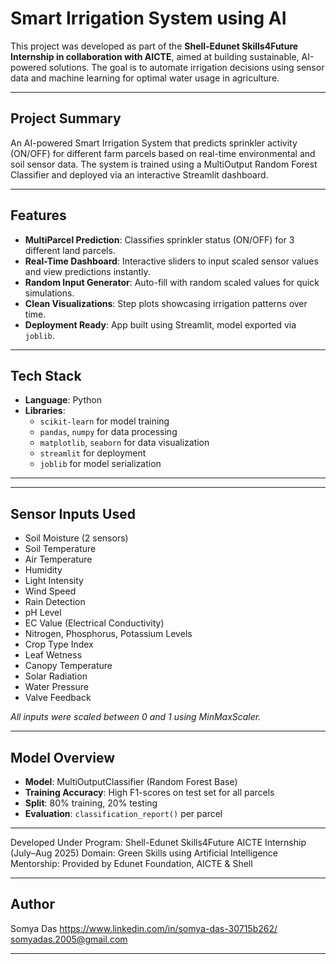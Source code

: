 # Smart Irrigation System using AI

This project was developed as part of the **Shell-Edunet Skills4Future Internship in collaboration with AICTE**, aimed at building sustainable, AI-powered solutions. The goal is to automate irrigation decisions using sensor data and machine learning for optimal water usage in agriculture.

---

## Project Summary

An AI-powered Smart Irrigation System that predicts sprinkler activity (ON/OFF) for different farm parcels based on real-time environmental and soil sensor data. The system is trained using a MultiOutput Random Forest Classifier and deployed via an interactive Streamlit dashboard.

---

## Features

- **MultiParcel Prediction**: Classifies sprinkler status (ON/OFF) for 3 different land parcels.
- **Real-Time Dashboard**: Interactive sliders to input scaled sensor values and view predictions instantly.
- **Random Input Generator**: Auto-fill with random scaled values for quick simulations.
- **Clean Visualizations**: Step plots showcasing irrigation patterns over time.
- **Deployment Ready**: App built using Streamlit, model exported via `joblib`.

---

## Tech Stack

- **Language**: Python  
- **Libraries**: 
  - `scikit-learn` for model training  
  - `pandas`, `numpy` for data processing  
  - `matplotlib`, `seaborn` for data visualization  
  - `streamlit` for deployment  
  - `joblib` for model serialization

---


---

## Sensor Inputs Used

- Soil Moisture (2 sensors)  
- Soil Temperature  
- Air Temperature  
- Humidity  
- Light Intensity  
- Wind Speed  
- Rain Detection  
- pH Level  
- EC Value (Electrical Conductivity)  
- Nitrogen, Phosphorus, Potassium Levels  
- Crop Type Index  
- Leaf Wetness  
- Canopy Temperature  
- Solar Radiation  
- Water Pressure  
- Valve Feedback

*All inputs were scaled between 0 and 1 using MinMaxScaler.*

---

## Model Overview

- **Model**: MultiOutputClassifier (Random Forest Base)  
- **Training Accuracy**: High F1-scores on test set for all parcels  
- **Split**: 80% training, 20% testing  
- **Evaluation**: `classification_report()` per parcel

---

Developed Under
Program: Shell-Edunet Skills4Future AICTE Internship (July–Aug 2025)
Domain: Green Skills using Artificial Intelligence
Mentorship: Provided by Edunet Foundation, AICTE & Shell

--- 

## Author
Somya Das
https://www.linkedin.com/in/somya-das-30715b262/
somyadas.2005@gmail.com

----
